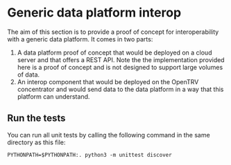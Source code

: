 # Generic data platform interop

The aim of this section is to provide a proof of concept for interoperability
with a generic data platform. It comes in two parts:

1. A data platform proof of concept that would be deployed on a cloud server
   and that offers a REST API. Note the the implementation provided here is
   a proof of concept and is not designed to support large volumes of data.
2. An interop component that would be deployed on the OpenTRV concentrator
   and would send data to the data platform in a way that this platform can
   understand.

## Run the tests

You can run all unit tests by calling the following command in the same
directory as this file:

    PYTHONPATH=$PYTHONPATH:. python3 -m unittest discover
